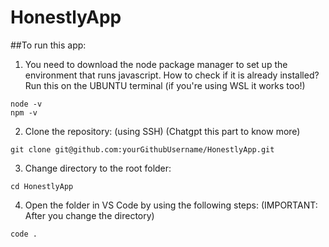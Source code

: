 # HonestlyApp
##To run this app:
 1. You need to download the node package manager to set up the environment that runs javascript. How to check if it is already installed?
Run this on the UBUNTU terminal (if you're using WSL it works too!)

```
node -v
npm -v
```

2. Clone the repository: (using SSH) (Chatgpt this part to know more)
```
git clone git@github.com:yourGithubUsername/HonestlyApp.git
```

3. Change directory to the root folder:
```
cd HonestlyApp
```
4. Open the folder in VS Code by using the following steps: (IMPORTANT: After you change the directory)
```
code . 
```
